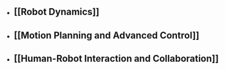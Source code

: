- ## [[Robot Dynamics]]
- ## [[Motion Planning and Advanced Control]]
- ## [[Human-Robot Interaction and Collaboration]]